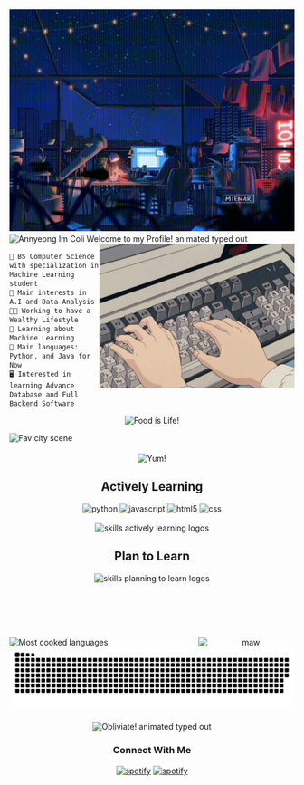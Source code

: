 <img align="center" src="Gif/programmer.gif" width=850px /> 
<img src="https://readme-typing-svg.demolab.com?font=Operator+Mono&size=37&duration=2800&pause=2000&color=FFC0CB&center=true&vCenter=true&width=940&height=50&lines=+Annyeong%2C+Im+Coli+Welcome+to+my+Profile!" align="middle" alt="Annyeong Im Coli Welcome to my Profile! animated typed out">

<img align="right" src="Gif/aesthetic-typing.gif" width="345" title="Hi!" /> 

```
🏫 BS Computer Science with specialization in Machine Learning student 
🔎 Main interests in A.I and Data Analysis
🧑‍💻 Working to have a Wealthy Lifestyle
🌱 Learning about Machine Learning 
🌟 Main languages: Python, and Java for Now
🖥️ Interested in learning Advance Database and Full Backend Software
```

<p align="center"> 
  <img src="assets/food.gif" width="950px" title="Food is Life!"/> 
</p>

  <img align="left" src="assets/city.gif" title="Fav city scene" width="400"/>
  <br></br>  
  
<div class="row" align="center">
  <img align="center" src="assets/ramen.gif" width="150" title="Yum!">
  <h2> <strong> Actively Learning </strong></h2>
  <p align="center">
    <img alt="python" src="https://i.giphy.com/media/LMt9638dO8dftAjtco/200.webp" width="60" title="python">
    <img alt="javascript" src="https://media3.giphy.com/media/ln7z2eWriiQAllfVcn/200w.webp" width="60" title="javascript">
    <img alt="html5" src="https://media.giphy.com/media/XAxylRMCdpbEWUAvr8/giphy.gif" width="60" title="html">
    <img alt="css" src="https://media.giphy.com/media/fsEaZldNC8A1PJ3mwp/giphy.gif" width="60" title="css">
      <br> </br>
    <img src="https://skillicons.dev/icons?i=bash,git,php" title="skills actively learning logos">
  </p>
<p align="center">
  <h2> <strong> Plan to Learn </strong></h2>
  <img src="https://skillicons.dev/icons?i=react,bootstrap,ts,c,linux,rust,go" title="skills planning to learn logos">
</p>
  
<br></br>
<br></br>

  <img align="right" src="assets/maw.gif" width="170" title="maw"/>
  <img align="left" src="https://github-readme-stats2-olive.vercel.app/api/top-langs/?username=aouiara&langs_count=6&card_width=450&bg_color=000000&text_color=FFC0CB&hide_border=true&layout=compact" title="Most cooked languages" /> 


<!-- Snake game of GitHub Contributions https://github.com/marketplace/actions/generate-snake-game-from-github-contribution-grid -->
![github contribution grid snake animation](https://github.com/shpatrickguo/shpatrickguo/blob/output/github-contribution-grid-snake-dark.svg)

<img src="https://readme-typing-svg.demolab.com?font=Operator+Mono&size=37&duration=2800&pause=2000&color=FFC0CB&center=true&vCenter=true&width=940&height=50&lines=Obliviate!" align="middle" alt="Obliviate! animated typed out">

<section>
  <h3 align="center"> <strong> Connect With Me </strong></h3>

  [<img align="center" src="https://img.icons8.com/doodle/96/000000/spotify.png" width="50" title="spotify">](https://open.spotify.com/user/3155dbfmkqw2jherqaypz4ieadxm?si=e47272ee106f4127)
  [<img align="center" src="https://img.icons8.com/doodle/96/5eT5OnLluNOx/instagram.png" width="50" title="spotify">](https://www.instagram.com/aouiara/?hl=en)

</section>
